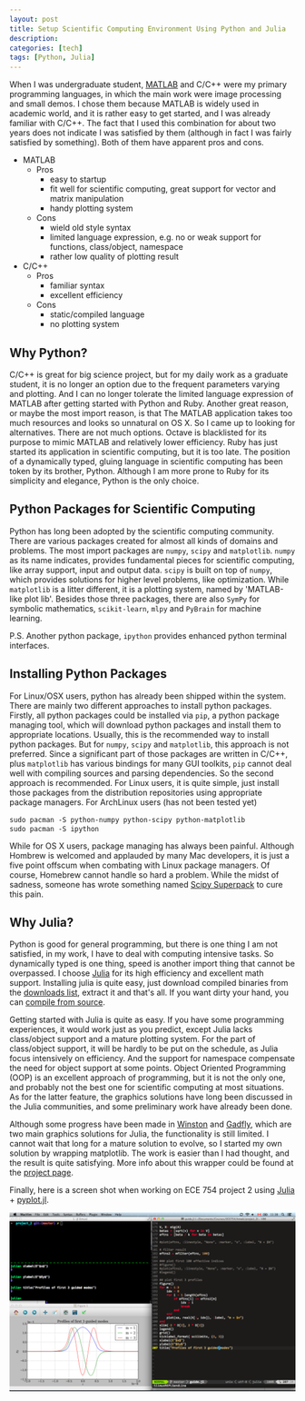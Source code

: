 ```yaml
---
layout: post
title: Setup Scientific Computing Environment Using Python and Julia
description:
categories: [tech]
tags: [Python, Julia]
---
```



When I was undergraduate student, [MATLAB][] and C/C++ were my primary
programming languages, in which the main work were image processing and
small demos. I chose them because MATLAB is widely used in academic
world, and it is rather easy to get started, and I was already familiar
with C/C++. The fact that I used this combination for about two years
does not indicate I was satisfied by them (although in fact I was fairly
satisfied by something). Both of them have apparent pros and cons.

* MATLAB
    * Pros
        * easy to startup
        * fit well for scientific computing, great support for vector
          and matrix manipulation
        * handy plotting system
    * Cons
        * wield old style syntax
        * limited language expression, e.g. no or weak support for
          functions, class/object, namespace
        * rather low quality of plotting result
* C/C++
    * Pros
        * familiar syntax
        * excellent efficiency
    * Cons
        * static/compiled language
        * no plotting system

## Why Python?

C/C++ is great for big science project, but for my daily work as a
graduate student, it is no longer an option due to the frequent
parameters varying and plotting. And I can no longer tolerate the
limited language expression of MATLAB after getting started with Python
and Ruby. Another great reason, or maybe the most import reason, is that
The MATLAB application takes too much resources and looks so unnatural
on OS X. So I came up to looking for alternatives. There are not much
options. Octave is blacklisted for its purpose to mimic MATLAB and
relatively lower efficiency. Ruby has just started its application in
scientific computing, but it is too late. The position of a dynamically
typed, gluing language in scientific computing has been token by its
brother, Python. Although I am more prone to Ruby for its simplicity and
elegance, Python is the only choice.


## Python Packages for Scientific Computing

Python has long been adopted by the scientific computing community.
There are various packages created for almost all kinds of domains and
problems. The most import packages are `numpy`, `scipy` and
`matplotlib`. `numpy` as its name indicates, provides fundamental pieces
for scientific computing, like array support, input and output data.
`scipy` is built on top of `numpy`, which provides solutions for higher
level problems, like optimization. While `matplotlib` is a litter
different, it is a plotting system, named by 'MATLAB-like plot lib'.
Besides those three packages, there are also `SymPy` for symbolic
mathematics, `scikit-learn`, `mlpy` and `PyBrain` for machine learning.

P.S. Another python package, `ipython` provides enhanced python terminal
interfaces.

## Installing Python Packages

For Linux/OSX users, python has already been shipped within the
system. There are mainly two different approaches to install python
packages. Firstly, all python packages could be installed via `pip`, a
python package managing tool, which will download python packages and
install them to appropriate locations. Usually, this is the recommended
way to install python packages. But for `numpy`, `scipy` and
`matplotlib`, this approach is not preferred. Since a significant part
of those packages are written in C/C++, plus `matplotlib` has various
bindings for many GUI toolkits, `pip` cannot deal well with compiling
sources and parsing dependencies. So the second approach is recommended.
For Linux users, it is quite simple, just install those packages from
the distribution repositories using appropriate package managers. For
ArchLinux users (has not been tested yet)

    sudo pacman -S python-numpy python-scipy python-matplotlib
    sudo pacman -S ipython

While for OS X users, package managing has always been painful. Although
Hombrew is welcomed and applauded by many Mac developers, it is just a
five point offscum when combating with Linux package managers. Of
course, Homebrew cannot handle so hard a problem. While the midst of
sadness, someone has wrote something named [Scipy Superpack][] to cure
this pain.


## Why Julia?

Python is good for general programming, but there is one thing I am not
satisfied, in my work, I have to deal with computing intensive tasks. So
dynamically typed is one thing, speed is another import thing that
cannot be overpassed. I choose [Julia][] for its high efficiency and
excellent math support. Installing julia is quite easy, just download
compiled binaries from the [downloads list][Julia binaries], extract it
and that's all. If you want dirty your hand, you can [compile from
source][Julia source].

Getting started with Julia is quite as easy. If you have some
programming experiences, it would work just as you predict, except Julia
lacks class/object support and a mature plotting system. For the part of
class/object support, it will be hardly to be put on the schedule, as
Julia focus intensively on efficiency. And the support for namespace
compensate the need for object support at some points. Object
Oriented Programming (OOP) is an excellent approach of programming, but
it is not the only one, and probably not the best one for scientific
computing at most situations. As for the latter feature, the graphics
solutions have long been discussed in the Julia communities, and some
preliminary work have already been done.

Although some progress have been made in [Winston][] and [Gadfly][],
which are two main graphics solutions for Julia, the functionality is
still limited.  I cannot wait that long for a mature solution to evolve,
so I started my own solution by wrapping matplotlib. The work is easier
than I had thought, and the result is quite satisfying. More info about
this wrapper could be found at the [project page][pyplot.jl].

Finally, here is a screen shot when working on ECE 754 project 2 using
[Julia][] + [pyplot.jl][].


![screenshot julia](/images/screenshot-julia.png)




[MATLAB]: http://www.mathworks.com/products/matlab/ "The Language of Technical Computing"
[Homebrew]: http://mxcl.github.com/homebrew/  "The missing package manager for OS X"
[Scipy Superpack]: http://fonnesbeck.github.com/ScipySuperpack/ "Recent builds of fundamental Python scientific computing packages for OS X"
[Julia]: http://julialang.org/ "A fresh approach to technical computing"
[Julia binaries]: http://code.google.com/p/julialang/downloads/list
[Julia source]: https://github.com/JuliaLang/julia
[Winston]: https://github.com/nolta/Winston.jl "2D plotting for Julia"
[Gadfly]: https://github.com/dcjones/Gadfly.jl "Crafty statistical graphics for Julia"
[pyplot.jl]: http://autozimu.github.com/pyplot.jl/ "Graphics solution for Julia based on pyplot from matplotlib"
